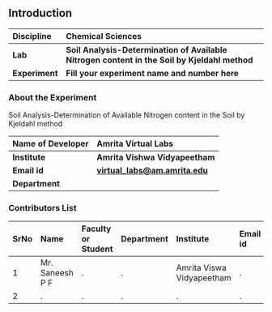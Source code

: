 ## Introduction


<b>Discipline | <b> Chemical Sciences
:--|:--|
<b> Lab | <b> Soil Analysis-Determination of Available Nitrogen content in the Soil by Kjeldahl method
<b> Experiment|     <b> Fill your experiment name and number here

### About the Experiment 

Soil Analysis-Determination of Available Nitrogen content in the Soil by Kjeldahl method

<b>Name of Developer | <b> Amrita Virtual Labs
:--|:--|
<b> Institute | <b>  Amrita Vishwa Vidyapeetham
<b> Email id|     <b>  virtual_labs@am.amrita.edu
<b> Department |  

### Contributors List

SrNo | Name | Faculty or Student | Department| Institute | Email id
:--|:--|:--|:--|:--|:--|
1 | Mr. Saneesh P F | . | . | Amrita Viswa Vidyapeetham | .
2 | . | . | . | . | .
